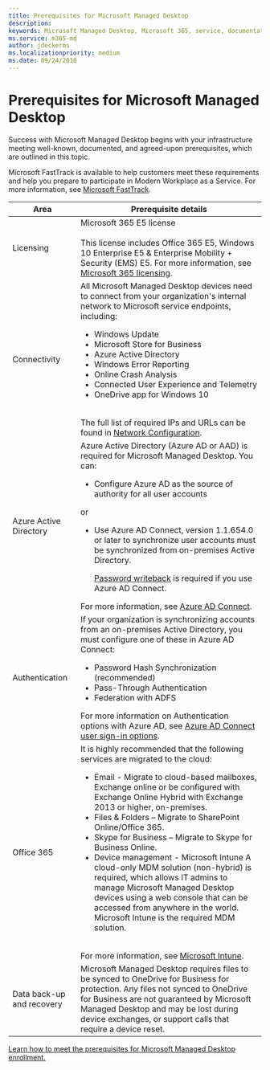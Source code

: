 ```yaml
---
title: Prerequisites for Microsoft Managed Desktop
description:  
keywords: Microsoft Managed Desktop, Microsoft 365, service, documentation
ms.service: m365-md
author: jdeckerms
ms.localizationpriority: medium
ms.date: 09/24/2018
---
```


# Prerequisites for Microsoft Managed Desktop

<!--This topic is the target for a "Learn more" link in the Admin Portal (aka.ms/prereq-azure); do not delete.-->
<!--from Prerequisites -->

Success with Microsoft Managed Desktop begins with your infrastructure meeting well-known, documented, and agreed-upon prerequisites, which are outlined in this topic.

Microsoft FastTrack is available to help customers meet these requirements and help you prepare to participate in Modern Workplace as a Service. For more information, see [Microsoft FastTrack](https://fasttrack.microsoft.com/about). 


| Area | Prerequisite details |
| --- | --- |
| Licensing | Microsoft 365 E5 license<br><br>This license includes Office 365 E5, Windows 10 Enterprise E5 & Enterprise Mobility + Security (EMS) E5. For more information, see [Microsoft 365 licensing](https://www.microsoft.com/Licensing/product-licensing/microsoft-365-enterprise.aspx). |
| Connectivity |	All Microsoft Managed Desktop devices need to connect from your organization's internal network to Microsoft service endpoints, including:<ul><li>Windows Update</li><li>Microsoft Store for Business</li><li>Azure Active Directory</li><li>Windows Error Reporting</li><li>Online Crash Analysis</li><li>Connected User Experience and Telemetry</li><li>OneDrive app for Windows 10</li></ul><br>The full list of required IPs and URLs can be found in [Network Configuration](../get-ready/network.md). |
| Azure Active Directory |	Azure Active Directory (Azure AD or AAD) is required for Microsoft Managed Desktop. You can:<ul><li>Configure Azure AD as the source of authority for all user accounts</li></ul>or<ul><li>Use Azure AD Connect, version 1.1.654.0 or later to synchronize user accounts must be synchronized from on-premises Active Directory. <p> [Password writeback](https://docs.microsoft.com/azure/active-directory/authentication/howto-sspr-writeback) is required if you use Azure AD Connect.</li></ul> For more information, see [Azure AD Connect](https://docs.microsoft.com/azure/active-directory/connect/active-directory-aadconnect). |
| Authentication |	If your organization is synchronizing accounts from an on-premises Active Directory, you must configure one of these in Azure AD Connect:<ul><li>Password Hash Synchronization (recommended)</li><li>Pass-Through Authentication</li><li>Federation with ADFS</li></ul>For more information on Authentication options with Azure AD, see [Azure AD Connect user sign-in options](https://docs.microsoft.com/azure/active-directory/connect/active-directory-aadconnect-user-signin). |
| Office 365 |	It is highly recommended that the following services are migrated to the cloud:<ul><li>Email - Migrate to cloud-based mailboxes, Exchange online or be configured with Exchange Online Hybrid with Exchange 2013 or higher, on-premises.</li><li>Files & Folders – Migrate to SharePoint Online/Office 365.</li><li>Skype for Business – Migrate to Skype for Business Online.</li><li>Device management - Microsoft Intune	A cloud-only MDM solution (non-hybrid) is required, which allows IT admins to manage Microsoft Managed Desktop devices using a web console that can be accessed from anywhere in the world. Microsoft Intune is the required MDM solution.</li></ul><br>For more information, see [Microsoft Intune](https://www.microsoft.com/cloud-platform/microsoft-intune). |
| Data back-up and recovery |	Microsoft Managed Desktop requires files to be synced to OneDrive for Business for protection. Any files not synced to OneDrive for Business are not guaranteed by Microsoft Managed Desktop and may be lost during device exchanges, or support calls that require a device reset.  |

[Learn how to meet the prerequisites for Microsoft Managed Desktop enrollment.](../get-ready/index.md)